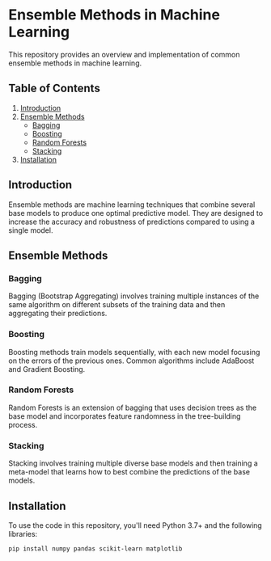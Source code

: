 # Ensemble Methods in Machine Learning

This repository provides an overview and implementation of common ensemble methods in machine learning.

## Table of Contents
1. [Introduction](#introduction)
2. [Ensemble Methods](#ensemble-methods)
   - [Bagging](#bagging)
   - [Boosting](#boosting)
   - [Random Forests](#random-forests)
   - [Stacking](#stacking)
3. [Installation](#installation)

## Introduction

Ensemble methods are machine learning techniques that combine several base models to produce one optimal predictive model. They are designed to increase the accuracy and robustness of predictions compared to using a single model.

## Ensemble Methods

### Bagging

Bagging (Bootstrap Aggregating) involves training multiple instances of the same algorithm on different subsets of the training data and then aggregating their predictions.



### Boosting

Boosting methods train models sequentially, with each new model focusing on the errors of the previous ones. Common algorithms include AdaBoost and Gradient Boosting.



### Random Forests

Random Forests is an extension of bagging that uses decision trees as the base model and incorporates feature randomness in the tree-building process.



### Stacking

Stacking involves training multiple diverse base models and then training a meta-model that learns how to best combine the predictions of the base models.


## Installation

To use the code in this repository, you'll need Python 3.7+ and the following libraries:

```
pip install numpy pandas scikit-learn matplotlib
```



